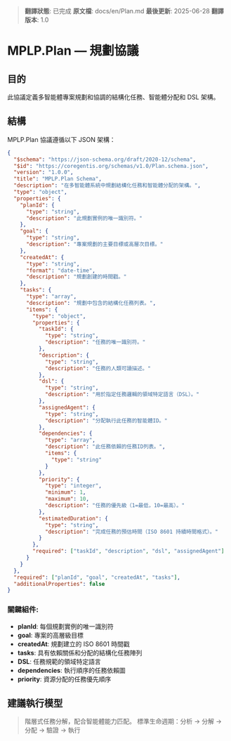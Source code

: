 > **翻譯狀態**: 已完成
> **原文檔**: docs/en/Plan.md
> **最後更新**: 2025-06-28
> **翻譯版本**: 1.0

# MPLP.Plan — 規劃協議

## 目的
此協議定義多智能體專案規劃和協調的結構化任務、智能體分配和 DSL 架構。

## 結構

MPLP.Plan 協議遵循以下 JSON 架構：

```json
{
  "$schema": "https://json-schema.org/draft/2020-12/schema",
  "$id": "https://coregentis.org/schemas/v1.0/Plan.schema.json",
  "version": "1.0.0",
  "title": "MPLP.Plan Schema",
  "description": "在多智能體系統中規劃結構化任務和智能體分配的架構。",
  "type": "object",
  "properties": {
    "planId": {
      "type": "string",
      "description": "此規劃實例的唯一識別符。"
    },
    "goal": {
      "type": "string",
      "description": "專案規劃的主要目標或高層次目標。"
    },
    "createdAt": {
      "type": "string",
      "format": "date-time",
      "description": "規劃創建的時間戳。"
    },
    "tasks": {
      "type": "array",
      "description": "規劃中包含的結構化任務列表。",
      "items": {
        "type": "object",
        "properties": {
          "taskId": {
            "type": "string",
            "description": "任務的唯一識別符。"
          },
          "description": {
            "type": "string",
            "description": "任務的人類可讀描述。"
          },
          "dsl": {
            "type": "string",
            "description": "用於指定任務邏輯的領域特定語言（DSL）。"
          },
          "assignedAgent": {
            "type": "string",
            "description": "分配執行此任務的智能體ID。"
          },
          "dependencies": {
            "type": "array",
            "description": "此任務依賴的任務ID列表。",
            "items": {
              "type": "string"
            }
          },
          "priority": {
            "type": "integer",
            "minimum": 1,
            "maximum": 10,
            "description": "任務的優先級（1=最低，10=最高）。"
          },
          "estimatedDuration": {
            "type": "string",
            "description": "完成任務的預估時間（ISO 8601 持續時間格式）。"
          }
        },
        "required": ["taskId", "description", "dsl", "assignedAgent"]
      }
    }
  },
  "required": ["planId", "goal", "createdAt", "tasks"],
  "additionalProperties": false
}
```

### 關鍵組件:

- **planId**: 每個規劃實例的唯一識別符
- **goal**: 專案的高層級目標
- **createdAt**: 規劃建立的 ISO 8601 時間戳
- **tasks**: 具有依賴關係和分配的結構化任務陣列
- **DSL**: 任務規範的領域特定語言
- **dependencies**: 執行順序的任務依賴圖
- **priority**: 資源分配的任務優先順序

## 建議執行模型
> 階層式任務分解，配合智能體能力匹配。
> 標準生命週期：分析 → 分解 → 分配 → 驗證 → 執行
